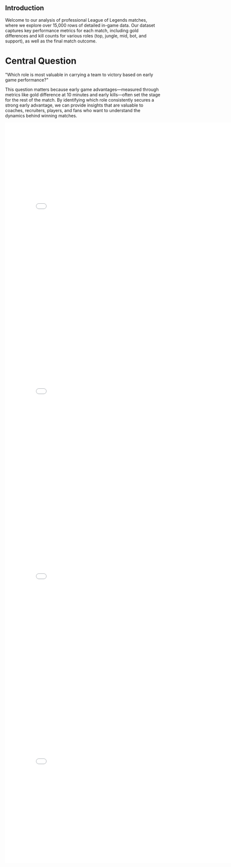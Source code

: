 ## Introduction

Welcome to our analysis of professional League of Legends matches, where we explore over 15,000 rows of detailed in-game data. Our dataset captures key performance metrics for each match, including gold differences and kill counts for various roles (top, jungle, mid, bot, and support), as well as the final match outcome.

# Central Question

"Which role is most valuable in carrying a team to victory based on early game performance?"

This question matters because early game advantages—measured through metrics like gold difference at 10 minutes and early kills—often set the stage for the rest of the match. By identifying which role consistently secures a strong early advantage, we can provide insights that are valuable to coaches, recruiters, players, and fans who want to understand the dynamics behind winning matches.

<iframe
  src="assets/fig1.html"
  width="800"
  height="600"
  frameborder="0"
></iframe>

<iframe
  src="assets/fig2.html"
  width="800"
  height="600"
  frameborder="0"
></iframe>

<iframe
  src="assets/fig3.html"
  width="800"
  height="600"
  frameborder="0"
></iframe>

<iframe
  src="assets/fig4.html"
  width="800"
  height="600"
  frameborder="0"
></iframe>